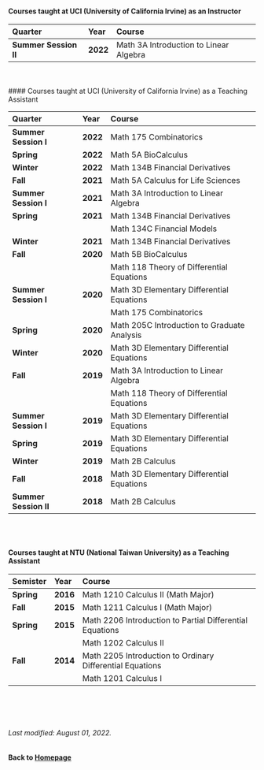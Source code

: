 #### Courses taught at UCI (University of California Irvine) as an Instructor 

|__Quarter__ | __Year__ | __Course__ |
|:--------------- |  :------------ | :-----------------|
|__Summer Session II__ | __2022__ | Math 3A Introduction to Linear Algebra |

<br />    
<br />    #### Courses taught at UCI (University of California Irvine) as a Teaching Assistant  

|__Quarter__ | __Year__ | __Course__ |
|:--------------- |  :------------ | :-----------------|
|__Summer Session I__ | __2022__ | Math 175 Combinatorics |
|__Spring__ | __2022__ | Math 5A BioCalculus  |
|__Winter__ | __2022__ | Math 134B Financial Derivatives  |
|__Fall__ | __2021__ | Math 5A Calculus for Life Sciences |
|__Summer Session I__ | __2021__ | Math 3A Introduction to Linear Algebra |
|__Spring__ | __2021__ | Math 134B Financial Derivatives  |
| | | Math 134C Financial Models  |
|__Winter__ | __2021__ | Math 134B Financial Derivatives  |
|__Fall__ | __2020__ | Math 5B BioCalculus  |
| | | Math 118 Theory of Differential Equations  |
|__Summer Session I__ | __2020__ | Math 3D Elementary Differential Equations |
| | | Math 175 Combinatorics  |
|__Spring__ | __2020__ | Math 205C Introduction to Graduate Analysis  |
|__Winter__ | __2020__ | Math 3D Elementary Differential Equations  |
|__Fall__ | __2019__ | Math 3A Introduction to Linear Algebra  |
| | | Math 118 Theory of Differential Equations  |
|__Summer Session I__ | __2019__ | Math 3D Elementary Differential Equations |
|__Spring__ | __2019__ | Math 3D Elementary Differential Equations |
|__Winter__  | __2019__ | Math 2B Calculus |
|__Fall__ | __2018__ | Math 3D Elementary Differential Equations |
|__Summer Session II__ | __2018__ | Math 2B Calculus |

<br />    
<br />    




#### Courses taught at NTU (National Taiwan University) as a Teaching Assistant  

| __Semister__ | __Year__ | __Course__ |
|:------------  | :------------ | :-----------------|
|__Spring__ | __2016__ | Math 1210 Calculus II (Math Major) |
|__Fall__ | __2015__ |  Math 1211 Calculus I  (Math Major) |
|__Spring__ | __2015__ | Math 2206 Introduction to Partial Differential Equations |
| | | Math 1202 Calculus II |
|__Fall__ | __2014__ | Math 2205 Introduction to Ordinary Differential Equations    |
| | |  Math 1201 Calculus I |







 
      
<br />    
<br />
<br />

###### Last modified: August 01, 2022.
#### Back to [Homepage](https://chaominl.github.io)
